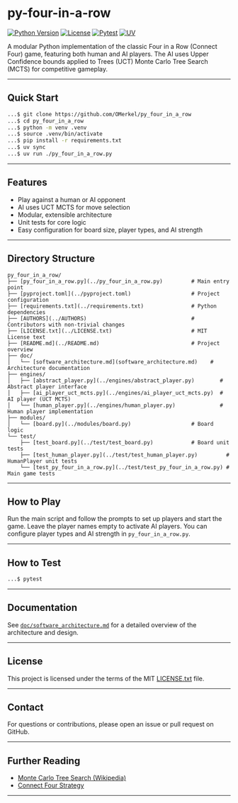 # py-four-in-a-row

[![Python Version](https://img.shields.io/badge/python-3.8%2B-blue.svg)](https://www.python.org/)
[![License](https://img.shields.io/badge/license-MIT-green.svg)](LICENSE.txt)
[![Pytest](https://img.shields.io/badge/tested%20with-pytest-blue.svg)](https://docs.pytest.org/)
[![UV](https://img.shields.io/badge/managed%20by-uv-purple.svg)](https://github.com/astral-sh/uv)

A modular Python implementation of the classic Four in a Row (Connect Four) game, featuring both human and AI players. The AI uses Upper Confidence bounds applied to Trees (UCT) Monte Carlo Tree Search (MCTS) for competitive gameplay.

----

## Quick Start

```bash
...$ git clone https://github.com/OMerkel/py_four_in_a_row
...$ cd py_four_in_a_row
...$ python -m venv .venv
...$ source .venv/bin/activate
...$ pip install -r requirements.txt
...$ uv sync
...$ uv run ./py_four_in_a_row.py
```

----

## Features

- Play against a human or AI opponent
- AI uses UCT MCTS for move selection
- Modular, extensible architecture
- Unit tests for core logic
- Easy configuration for board size, player types, and AI strength

----

## Directory Structure

```text
py_four_in_a_row/
├── [py_four_in_a_row.py](../py_four_in_a_row.py)         # Main entry point
├── [pyproject.toml](../pyproject.toml)                   # Project configuration
├── [requirements.txt](../requirements.txt)               # Python dependencies
├── [AUTHORS](../AUTHORS)                                 # Contributors with non-trivial changes
├── [LICENSE.txt](../LICENSE.txt)                         # MIT License text
├── [README.md](../README.md)                             # Project overview
├── doc/
│   └── [software_architecture.md](software_architecture.md)    # Architecture documentation
├── engines/
│   ├── [abstract_player.py](../engines/abstract_player.py)        # Abstract player interface
│   ├── [ai_player_uct_mcts.py](../engines/ai_player_uct_mcts.py)  # AI player (UCT MCTS)
│   └── [human_player.py](../engines/human_player.py)              # Human player implementation
├── modules/
│   └── [board.py](../modules/board.py)                   # Board logic
└── test/
    ├── [test_board.py](../test/test_board.py)            # Board unit tests
    ├── [test_human_player.py](../test/test_human_player.py)         # HumanPlayer unit tests
    └── [test_py_four_in_a_row.py](../test/test_py_four_in_a_row.py) # Main game tests 
```

----

## How to Play

Run the main script and follow the prompts to set up players and start the game.
Leave the player names empty to activate AI players.
You can configure player types and AI strength in `py_four_in_a_row.py`.

----

## How to Test

```bash
...$ pytest
```

----

## Documentation

See [`doc/software_architecture.md`](doc/software_architecture.md) for a detailed overview of the architecture and design.

----

## License

This project is licensed under the terms of the MIT [LICENSE.txt](LICENSE.txt) file.

----

## Contact

For questions or contributions, please open an issue or pull request on GitHub.

----

## Further Reading

- [Monte Carlo Tree Search (Wikipedia)](https://en.wikipedia.org/wiki/Monte_Carlo_tree_search)
- [Connect Four Strategy](https://en.wikipedia.org/wiki/Connect_Four#Strategy)

----
